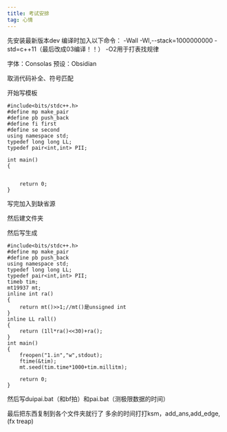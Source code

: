 ```yaml
---
title: 考试安排
tag: 心情
---
```

先安装最新版本dev
编译时加入以下命令：
-Wall -Wl,--stack=1000000000 -std=c++11（最后改成03编译！！）
-O2用于打表找规律

字体：Consolas
预设：Obsidian

取消代码补全、符号匹配

开始写模板
```
#include<bits/stdc++.h>
#define mp make_pair
#define pb push_back
#define fi first
#define se second
using namespace std;
typedef long long LL;
typedef pair<int,int> PII;

int main()
{
	
	
	return 0;
}
```
写完加入到缺省源

然后建文件夹

然后写生成
```
#include<bits/stdc++.h>
#define mp make_pair
#define pb push_back
using namespace std;
typedef long long LL;
typedef pair<int,int> PII;
timeb tim;
mt19937 mt;
inline int ra()
{
	return mt()>>1;//mt()是unsigned int 
}
inline LL rall()
{
	return (1ll*ra()<<30)+ra();
}
int main()
{
	freopen("1.in","w",stdout);
   	ftime(&tim);
   	mt.seed(tim.time*1000+tim.millitm);
   	
	return 0;
}
```

然后写duipai.bat（和bf拍）和pai.bat（测极限数据的时间）

最后把东西复制到各个文件夹就行了
多余的时间打打ksm，add_ans,add_edge,(fx treap)